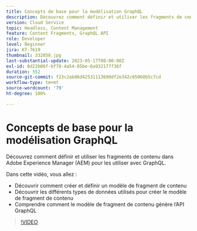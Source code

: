 ```yaml
---
title: Concepts de base pour la modélisation GraphQL
description: Découvrez comment définir et utiliser les fragments de contenu dans Adobe Experience Manager (AEM) pour les utiliser avec GraphQL.
version: Cloud Service
topic: Headless, Content Management
feature: Content Fragments, GraphQL API
role: Developer
level: Beginner
jira: KT-7619
thumbnail: 332858.jpg
last-substantial-update: 2023-05-17T00:00:00Z
exl-id: 0d22b06f-bf78-4a54-85be-6a932177f36f
duration: 552
source-git-commit: f23c2ab86d42531113690df2e342c65060b5c7cd
workflow-type: tm+mt
source-wordcount: '79'
ht-degree: 100%

---
```


# Concepts de base pour la modélisation GraphQL

Découvrez comment définir et utiliser les fragments de contenu dans Adobe Experience Manager (AEM) pour les utiliser avec GraphQL.

Dans cette vidéo, vous allez :

+ Découvrir comment créer et définir un modèle de fragment de contenu
+ Découvrir les différents types de données utilisés pour créer le modèle de fragment de contenu
+ Comprendre comment le modèle de fragment de contenu génère l’API GraphQL

>[!VIDEO](https://video.tv.adobe.com/v/332858?quality=12&learn=on)
